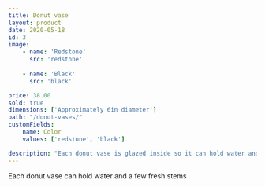 ```yaml
---
title: Donut vase
layout: product
date: 2020-05-18
id: 3
image:
    - name: 'Redstone'
      src: 'redstone'
    
    - name: 'Black'
      src: 'black'

price: 38.00
sold: true
dimensions: ['Approximately 6in diameter']
path: "/donut-vases/"
customFields:
    name: Color
    values: ['redstone', 'black']

description: "Each donut vase is glazed inside so it can hold water and a few fresh stems."
---
```


Each donut vase can hold water and a few fresh stems